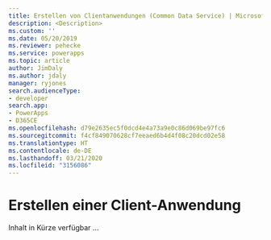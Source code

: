 ```yaml
---
title: Erstellen von Clientanwendungen (Common Data Service) | Microsoft Docs
description: <Description>
ms.custom: ''
ms.date: 05/20/2019
ms.reviewer: pehecke
ms.service: powerapps
ms.topic: article
author: JimDaly
ms.author: jdaly
manager: ryjones
search.audienceType:
- developer
search.app:
- PowerApps
- D365CE
ms.openlocfilehash: d79e2635ec5f0dcd4e4a73a9e0c86d069be97fc6
ms.sourcegitcommit: f4cf849070628cf7eeaed6b4d4f08c20dcd02e58
ms.translationtype: HT
ms.contentlocale: de-DE
ms.lasthandoff: 03/21/2020
ms.locfileid: "3156086"
---
```

# <a name="create-a-client-application"></a>Erstellen einer Client-Anwendung

Inhalt in Kürze verfügbar …
<!-- 

New page to be the focus for the tasks surrounding discovery service and authentication to create a client application for the organization service.

For .NET this could just direct people to Xrm.Tooling 

But what if someone is creating a client using Java? 

 -->